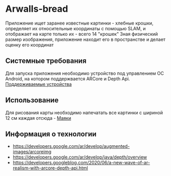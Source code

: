 Arwalls-bread
============================
Приложение ищет заранее известные картинки - хлебные крошки, определяет их относительные координаты с помощью SLAM, и отображает на карте только их - всего 14 "крошек"
Зная физический размер изображения, приложение находит его в пространстве и делает оценку его координат

## Системные требования
Для запуска приложения необходимо устройство под управлением ОС Android, на котором поддержвается ARCore и Depth Api.
[Поддерживаемые устройства](https://developers.google.com/ar/devices)

## Использование
Для рисования карты необходимо напечатать все картинки с шириной 12 см каждая отсюда - [Маяки](https://drive.google.com/drive/folders/1Q1HmbJLOin0PNL5EifpMbSfeaytgp_r_?usp=sharing)

## Информация о технологии

* https://developers.google.com/ar/develop/augmented-images/arcoreimg
* https://developers.google.com/ar/develop/java/depth/overview
* https://developers.googleblog.com/2020/06/a-new-wave-of-ar-realism-with-arcore-depth-api.html
